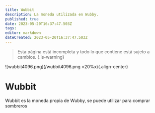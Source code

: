 ```yaml
---
title: Wubbit
description: La moneda utilizada en Wubby.
published: true
date: 2023-05-20T16:37:47.503Z
tags: 
editor: markdown
dateCreated: 2023-05-20T16:37:47.503Z
---
```


> Esta página está incompleta y todo lo que contiene está sujeto a cambios.
{.is-warning}

![wubbit4096.png](/wubbit4096.png =20%x){.align-center}

# Wubbit

Wubbit es la moneda propia de Wubby, se puede utilizar para comprar sombreros